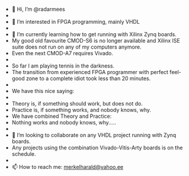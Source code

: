 - 👋 Hi, I’m @radarmees
- 
- 👀 I’m interested in FPGA programming, mainly VHDL
- 
- 🌱 I’m currently learning how to get running with Xilinx Zynq boards. 
- My good old favourite CMOD-S6 is no longer available and Xilinx ISE suite does not run on any of my computers anymore.
- Even the next CMOD-A7 requires Vivado.
- 
- So far I am playing tennis in the darkness.
- The transition from experienced FPGA programmer with perfect feel-good zone to a complete idiot took less than 20 minutes.
- 
- We have this nice saying:
- 
- Theory is, if something should work, but does not do.
- Practice is, if something works, and nobody knows, why.
- We have combined Theory and Practice:
- Nothing works and nobody knows, why.....
- 
- 💞️ I’m looking to collaborate on any VHDL project running with Zynq boards. 
- Any projects using the combination Vivado-Vitis-Arty boards is on the schedule.
- 
- 📫 How to reach me: merkelharald@yahoo.ee

